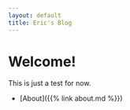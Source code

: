 ```yaml
---
layout: default
title: Eric's Blog
---
```

# Welcome!
This is just a test for now.
- [About]({{% link about.md %}})